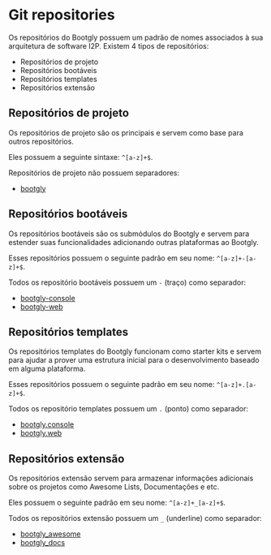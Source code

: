 # Git repositories

Os repositórios do Bootgly possuem um padrão de nomes associados à sua arquitetura de software I2P. Existem 4 tipos de repositórios:

- Repositórios de projeto
- Repositórios bootáveis
- Repositórios templates
- Repositórios extensão

## Repositórios de projeto

Os repositórios de projeto são os principais e servem como base para outros repositórios.

Eles possuem a seguinte sintaxe: `^[a-z]+$`.

Repositórios de projeto não possuem separadores:

- [bootgly](https://github.com/bootgly/bootgly)

## Repositórios bootáveis

Os repositórios bootáveis são os submódulos do Bootgly e servem para estender suas funcionalidades adicionando outras plataformas ao Bootgly.

Esses repositórios possuem o seguinte padrão em seu nome: `^[a-z]+-[a-z]+$`.

Todos os repositório bootáveis possuem um `-` (traço) como separador:

- [bootgly-console](https://github.com/bootgly/bootgly-console)
- [bootgly-web](https://github.com/bootgly/bootgly-web)

## Repositórios templates

Os repositórios templates do Bootgly funcionam como starter kits e servem para ajudar a prover uma estrutura inicial para o desenvolvimento baseado em alguma plataforma.

Esses repositórios possuem o seguinte padrão em seu nome: `^[a-z]+.[a-z]+$`.

Todos os repositório templates possuem um `.` (ponto) como separador:

- [bootgly.console](https://github.com/bootgly/bootgly.console)
- [bootgly.web](https://github.com/bootgly/bootgly.web)

## Repositórios extensão

Os repositórios extensão servem para armazenar informações adicionais sobre os projetos como Awesome Lists, Documentações e etc.

Eles possuem o seguinte padrão em seu nome: `^[a-z]+_[a-z]+$`.

Todos os repositórios extensão possuem um `_` (underline) como separador:

- [bootgly_awesome](https://github.com/bootgly/bootgly_awesome)
- [bootgly_docs](https://github.com/bootgly/bootgly_docs)

